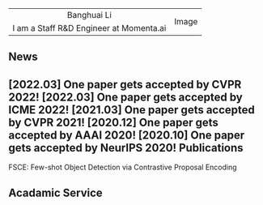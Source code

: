 <table>

<tr>
<td align = "center"> Banghuai Li</td>
<td rowspan="2" >Image</td>
</tr>

<tr>
<td> I am a Staff R&D Engineer at Momenta.ai </td>
</tr>
</table>

News
---
[2022.03] One paper gets accepted by CVPR 2022!
[2022.03] One paper gets accepted by ICME 2022!
[2021.03] One paper gets accepted by CVPR 2021!
[2020.12] One paper gets accepted by AAAI 2020!
[2020.10] One paper gets accepted by NeurIPS 2020!
Publications
----
FSCE: Few-shot Object Detection via Contrastive Proposal Encoding

Acadamic Service
---
